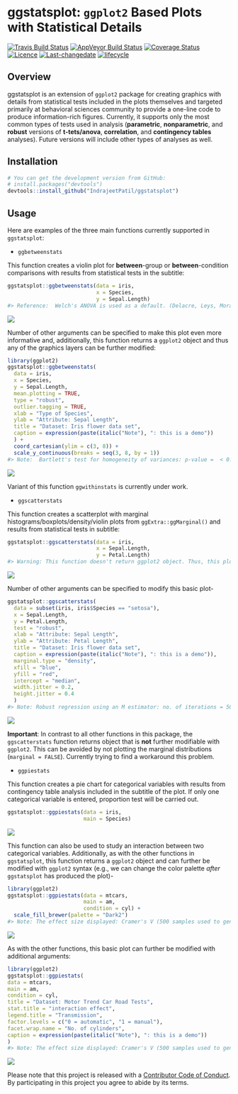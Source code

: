 
<!-- README.md is generated from README.Rmd. Please edit that file -->

# ggstatsplot: `ggplot2` Based Plots with Statistical Details

[![Travis Build
Status](https://travis-ci.org/IndrajeetPatil/ggstatsplot.svg?branch=master)](https://travis-ci.org/IndrajeetPatil/ggstatsplot)
[![AppVeyor Build
Status](https://ci.appveyor.com/api/projects/status/github/IndrajeetPatil/ggstatsplot?branch=master&svg=true)](https://ci.appveyor.com/project/IndrajeetPatil/ggstatsplot)
[![Coverage
Status](https://img.shields.io/codecov/c/github/IndrajeetPatil/ggstatsplot/master.svg)](https://codecov.io/github/IndrajeetPatil/ggstatsplot?branch=master)
[![Licence](https://img.shields.io/badge/licence-GPL--3-blue.svg)](https://www.gnu.org/licenses/gpl-3.0.en.html)
[![Last-changedate](https://img.shields.io/badge/last%20change-2018--03--07-yellowgreen.svg)](/commits/master)
[![lifecycle](https://img.shields.io/badge/lifecycle-experimental-orange.svg)](https://www.tidyverse.org/lifecycle/#experimental)

## Overview

ggstatsplot is an extension of `ggplot2` package for creating graphics
with details from statistical tests included in the plots themselves and
targeted primarily at behavioral sciences community to provide a
one-line code to produce information-rich figures. Currently, it
supports only the most common types of tests used in analysis
(**parametric**, **nonparametric**, and **robust** versions of
**t-tets/anova**, **correlation**, and **contingency tables** analyses).
Future versions will include other types of analyses as well.

## Installation

``` r
# You can get the development version from GitHub:
# install.packages("devtools")
devtools::install_github("IndrajeetPatil/ggstatsplot")
```

## Usage

Here are examples of the three main functions currently supported in
`ggstatsplot`:

  - `ggbetweenstats`

This function creates a violin plot for **between**-group or
**between**-condition comparisons with results from statistical tests in
the subtitle:

``` r
ggstatsplot::ggbetweenstats(data = iris, 
                            x = Species, 
                            y = Sepal.Length)
#> Reference:  Welch's ANOVA is used as a default. (Delacre, Leys, Mora, & Lakens, PsyArXiv, 2018).Note:  Bartlett's test for homogeneity of variances: p-value =  < 0.001
```

![](man/figures/README-unnamed-chunk-3-1.png)<!-- -->

Number of other arguments can be specified to make this plot even more
informative and, additionally, this function returns a `ggplot2` object
and thus any of the graphics layers can be further modified:

``` r
library(ggplot2)
ggstatsplot::ggbetweenstats(
  data = iris,
  x = Species,
  y = Sepal.Length,
  mean.plotting = TRUE,
  type = "robust",
  outlier.tagging = TRUE,
  xlab = "Type of Species",
  ylab = "Attribute: Sepal Length",
  title = "Dataset: Iris flower data set",
  caption = expression(paste(italic("Note"), ": this is a demo"))
  ) +
  coord_cartesian(ylim = c(3, 8)) + 
  scale_y_continuous(breaks = seq(3, 8, by = 1))
#> Note:  Bartlett's test for homogeneity of variances: p-value =  < 0.001
```

![](man/figures/README-unnamed-chunk-4-1.png)<!-- -->

Variant of this function `ggwithinstats` is currently under work.

  - `ggscatterstats`

This function creates a scatterplot with marginal
histograms/boxplots/density/violin plots from `ggExtra::ggMarginal()`
and results from statistical tests in subtitle:

``` r
ggstatsplot::ggscatterstats(data = iris, 
                            x = Sepal.Length, 
                            y = Petal.Length)
#> Warning: This function doesn't return ggplot2 object. Thus, this plot is not further modifiable with ggplot2 commands.
```

![](man/figures/README-unnamed-chunk-5-1.png)<!-- -->

Number of other arguments can be specified to modify this basic plot-

``` r
ggstatsplot::ggscatterstats(
  data = subset(iris, iris$Species == "setosa"),
  x = Sepal.Length,
  y = Petal.Length,
  test = "robust",
  xlab = "Attribute: Sepal Length",
  ylab = "Attribute: Petal Length",
  title = "Dataset: Iris flower data set",
  caption = expression(paste(italic("Note"), ": this is a demo")),
  marginal.type = "density",
  xfill = "blue",
  yfill = "red",
  intercept = "median",
  width.jitter = 0.2,
  height.jitter = 0.4
  ) 
#> Note: Robust regression using an M estimator: no. of iterations = 500 In case of non-convergence, increase maxit value.Note: The estimate is standardized.Warning: This function doesn't return ggplot2 object. Thus, this plot is not further modifiable with ggplot2 commands.
```

![](man/figures/README-unnamed-chunk-6-1.png)<!-- -->

**Important**: In contrast to all other functions in this package, the
`ggscatterstats` function returns object that is **not** further
modifiable with `ggplot2`. This can be avoided by not plotting the
marginal distributions (`marginal = FALSE`). Currently trying to find a
workaround this problem.

  - `ggpiestats`

This function creates a pie chart for categorical variables with results
from contingency table analysis included in the subtitle of the plot. If
only one categorical variable is entered, proportion test will be
carried out.

``` r
ggstatsplot::ggpiestats(data = iris,
                        main = Species)
```

![](man/figures/README-unnamed-chunk-7-1.png)<!-- -->

This function can also be used to study an interaction between two
categorical variables. Additionally, as with the other functions in
`ggstatsplot`, this function returns a `ggplot2` object and can further
be modified with `ggplot2` syntax (e.g., we can change the color palette
*after* `ggstatsplot` has produced the plot)-

``` r
library(ggplot2)
ggstatsplot::ggpiestats(data = mtcars,
                        main = am,
                        condition = cyl) +
  scale_fill_brewer(palette = "Dark2")
#> Note: The effect size displayed: Cramer's V (500 samples used to generate its bootstrapped 95% CI)
```

![](man/figures/README-unnamed-chunk-8-1.png)<!-- -->

As with the other functions, this basic plot can further be modified
with additional arguments:

``` r
library(ggplot2)
ggstatsplot::ggpiestats(
data = mtcars,
main = am,
condition = cyl,
title = "Dataset: Motor Trend Car Road Tests",
stat.title = "interaction effect",
legend.title = "Transmission",
factor.levels = c("0 = automatic", "1 = manual"),
facet.wrap.name = "No. of cylinders",
caption = expression(paste(italic("Note"), ": this is a demo"))
) 
#> Note: The effect size displayed: Cramer's V (500 samples used to generate its bootstrapped 95% CI)
```

![](man/figures/README-unnamed-chunk-9-1.png)<!-- -->

Please note that this project is released with a [Contributor Code of
Conduct](.github/CODE_OF_CONDUCT.md). By participating in this project
you agree to abide by its terms.

